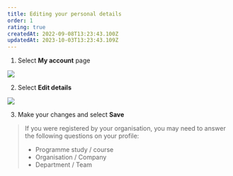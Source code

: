 ```yaml
---
title: Editing your personal details
order: 1
rating: true
createdAt: 2022-09-08T13:23:43.100Z
updatedAt: 2023-10-03T13:23:43.109Z
---
```

1. Select **My account** page

![](/img/editing-profile_1.png)

2. Select **Edit details**

![](/img/editing-profile_2.png)

3. Make your changes and select **Save**

> If you were registered by your organisation, you may need to answer the following questions on your profile:
>
> * Programme study / course
> * Organisation / Company
> * Department / Team